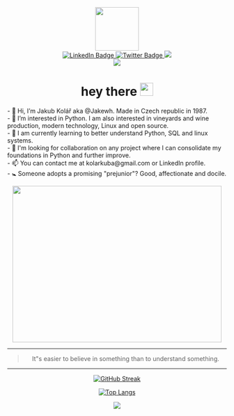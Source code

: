 <div id="header" align="center">
  <img src="https://media.giphy.com/media/M9gbBd9nbDrOTu1Mqx/giphy.gif" width="100"/>
</div>
<div id="badges" align="center">
  <a href="https://www.linkedin.com/in/jakub-kol%C3%A1%C5%99-a9b694195/">
    <img src="https://img.shields.io/badge/LinkedIn-blue?style=for-the-badge&logo=linkedin&logoColor=white" alt="LinkedIn Badge"/>
  </a>
  <a href="https://twitter.com/_JakubKolar">
    <img src="https://img.shields.io/badge/Twitter-blue?style=for-the-badge&logo=twitter&logoColor=white" alt="Twitter Badge"/>
  </a>
  <img src="https://img.shields.io/badge/-linux-lightgrey">
</div>
<div id="badges" align="center">
      <img src="https://www.codewars.com/users/Jakewh/badges/large"> 
  <div id="badges" align="center">
      <img src="https://komarev.com/ghpvc/?username=Jakewh&style=flat-square&color=blue" alt=""/>
</div>

<h1 align="center">
  hey there
  <img src="https://media.giphy.com/media/hvRJCLFzcasrR4ia7z/giphy.gif" width="30px"/>
</h1>
  
<p align="left">
- 👋 Hi, I’m Jakub Kolář aka @Jakewh. Made in Czech republic in 1987.<br>
- 👀 I’m interested in Python. I am also interested in vineyards and wine production, modern technology, Linux and open source.<br>
- 🌱 I am currently learning to better understand Python, SQL and linux systems.<br>
- 💞️ I'm looking for collaboration on any project where I can consolidate my foundations in Python and further improve.<br>
- 📫 You can contact me at kolarkuba@gmail.com or LinkedIn profile.<br>
- 🚼 Someone adopts a promising "prejunior"? Good, affectionate and docile.
</p>
  
<div align="center">
  <img src="https://media.giphy.com/media/xUA7bdpLxQhsSQdyog/giphy.gif" width="480" height="360"/>
</div>

<HR>
<blockquote>
      <p>It"s easier to believe in something than to understand something.</p>
    </blockquote>
<HR>
<div align="center">
      
[![GitHub Streak](http://github-readme-streak-stats.herokuapp.com?user=Jakewh&theme=dark&background=000000)](https://git.io/streak-stats)
      
[![Top Langs](https://github-readme-stats.vercel.app/api/top-langs/?username=Jakewh&layout=compact&theme=vision-friendly-dark)](https://github.com/anuraghazra/github-readme-stats)
 
  <div id="badges" align="center">
    <a href="https://twitter.com/_JakubKolar">
      <img src="https://img.shields.io/twitter/follow/_JakubKolar?style=social">
